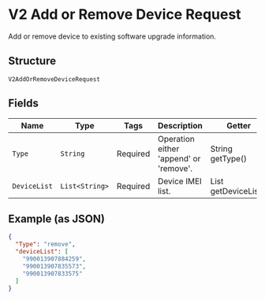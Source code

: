 
# V2 Add or Remove Device Request

Add or remove device to existing software upgrade information.

## Structure

`V2AddOrRemoveDeviceRequest`

## Fields

| Name | Type | Tags | Description | Getter | Setter |
|  --- | --- | --- | --- | --- | --- |
| `Type` | `String` | Required | Operation either 'append' or 'remove'. | String getType() | setType(String type) |
| `DeviceList` | `List<String>` | Required | Device IMEI list. | List<String> getDeviceList() | setDeviceList(List<String> deviceList) |

## Example (as JSON)

```json
{
  "Type": "remove",
  "deviceList": [
    "990013907884259",
    "990013907835573",
    "990013907833575"
  ]
}
```

